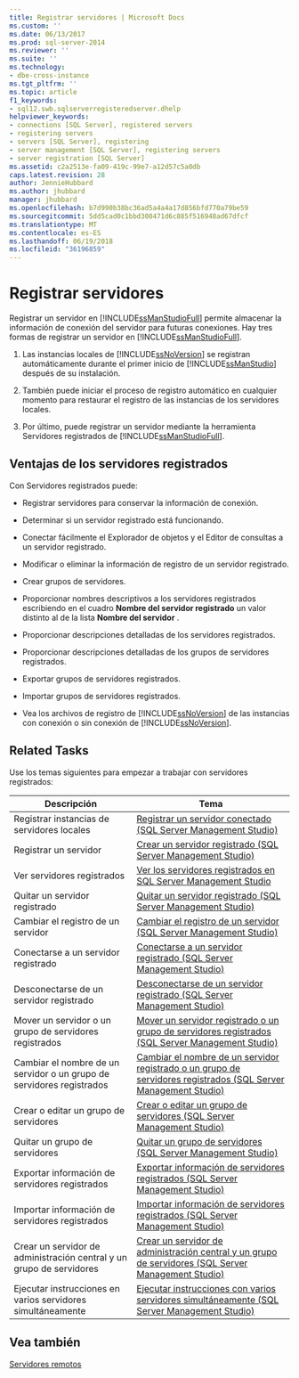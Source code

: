 ```yaml
---
title: Registrar servidores | Microsoft Docs
ms.custom: ''
ms.date: 06/13/2017
ms.prod: sql-server-2014
ms.reviewer: ''
ms.suite: ''
ms.technology:
- dbe-cross-instance
ms.tgt_pltfrm: ''
ms.topic: article
f1_keywords:
- sql12.swb.sqlserverregisteredserver.dhelp
helpviewer_keywords:
- connections [SQL Server], registered servers
- registering servers
- servers [SQL Server], registering
- server management [SQL Server], registering servers
- server registration [SQL Server]
ms.assetid: c2a2513e-fa09-419c-99e7-a12d57c5a0db
caps.latest.revision: 28
author: JennieHubbard
ms.author: jhubbard
manager: jhubbard
ms.openlocfilehash: b7d990b38bc36ad5a4a4a17d856bfd770a79be59
ms.sourcegitcommit: 5dd5cad0c1bbd308471d6c885f516948ad67dfcf
ms.translationtype: MT
ms.contentlocale: es-ES
ms.lasthandoff: 06/19/2018
ms.locfileid: "36196859"
---
```

# <a name="register-servers"></a>Registrar servidores
  Registrar un servidor en [!INCLUDE[ssManStudioFull](../../includes/ssmanstudiofull-md.md)] permite almacenar la información de conexión del servidor para futuras conexiones. Hay tres formas de registrar un servidor en [!INCLUDE[ssManStudioFull](../../includes/ssmanstudiofull-md.md)].  
  
1.  Las instancias locales de [!INCLUDE[ssNoVersion](../../includes/ssnoversion-md.md)] se registran automáticamente durante el primer inicio de [!INCLUDE[ssManStudio](../../includes/ssmanstudio-md.md)] después de su instalación.  
  
2.  También puede iniciar el proceso de registro automático en cualquier momento para restaurar el registro de las instancias de los servidores locales.  
  
3.  Por último, puede registrar un servidor mediante la herramienta Servidores registrados de [!INCLUDE[ssManStudioFull](../../includes/ssmanstudiofull-md.md)].  
  
## <a name="benefits-of-registered-servers"></a>Ventajas de los servidores registrados  
 Con Servidores registrados puede:  
  
-   Registrar servidores para conservar la información de conexión.  
  
-   Determinar si un servidor registrado está funcionando.  
  
-   Conectar fácilmente el Explorador de objetos y el Editor de consultas a un servidor registrado.  
  
-   Modificar o eliminar la información de registro de un servidor registrado.  
  
-   Crear grupos de servidores.  
  
-   Proporcionar nombres descriptivos a los servidores registrados escribiendo en el cuadro **Nombre del servidor registrado** un valor distinto al de la lista **Nombre del servidor** .  
  
-   Proporcionar descripciones detalladas de los servidores registrados.  
  
-   Proporcionar descripciones detalladas de los grupos de servidores registrados.  
  
-   Exportar grupos de servidores registrados.  
  
-   Importar grupos de servidores registrados.  
  
-   Vea los archivos de registro de [!INCLUDE[ssNoVersion](../../includes/ssnoversion-md.md)] de las instancias con conexión o sin conexión de [!INCLUDE[ssNoVersion](../../includes/ssnoversion-md.md)].  
  
## <a name="related-tasks"></a>Related Tasks  
 Use los temas siguientes para empezar a trabajar con servidores registrados:  
  
|**Descripción**|**Tema**|  
|---------------------|---------------|  
|Registrar instancias de servidores locales|[Registrar un servidor conectado &#40;SQL Server Management Studio&#41;](register-a-connected-server-sql-server-management-studio.md)|  
|Registrar un servidor|[Crear un servidor registrado &#40;SQL Server Management Studio&#41;](create-a-new-registered-server-sql-server-management-studio.md)|  
|Ver servidores registrados|[Ver los servidores registrados en SQL Server Management Studio](view-registered-servers-in-sql-server-management-studio.md)|  
|Quitar un servidor registrado|[Quitar un servidor registrado &#40;SQL Server Management Studio&#41;](remove-a-registered-server-sql-server-management-studio.md)|  
|Cambiar el registro de un servidor|[Cambiar el registro de un servidor &#40;SQL Server Management Studio&#41;](change-a-server-s-registration-sql-server-management-studio.md)|  
|Conectarse a un servidor registrado|[Conectarse a un servidor registrado &#40;SQL Server Management Studio&#41;](connect-to-a-registered-server-sql-server-management-studio.md)|  
|Desconectarse de un servidor registrado|[Desconectarse de un servidor registrado &#40;SQL Server Management Studio&#41;](disconnect-from-a-registered-server-sql-server-management-studio.md)|  
|Mover un servidor o un grupo de servidores registrados|[Mover un servidor registrado o un grupo de servidores registrados &#40;SQL Server Management Studio&#41;](move-a-registered-server-or-registered-server-group.md)|  
|Cambiar el nombre de un servidor o un grupo de servidores registrados|[Cambiar el nombre de un servidor registrado o un grupo de servidores registrados &#40;SQL Server Management Studio&#41;](change-the-name-of-registered-server-or-registered-server-group.md)|  
|Crear o editar un grupo de servidores|[Crear o editar un grupo de servidores &#40;SQL Server Management Studio&#41;](create-or-edit-a-server-group-sql-server-management-studio.md)|  
|Quitar un grupo de servidores|[Quitar un grupo de servidores &#40;SQL Server Management Studio&#41;](remove-a-server-group-sql-server-management-studio.md)|  
|Exportar información de servidores registrados|[Exportar información de servidores registrados &#40;SQL Server Management Studio&#41;](export-registered-server-information-sql-server-management-studio.md)|  
|Importar información de servidores registrados|[Importar información de servidores registrados &#40;SQL Server Management Studio&#41;](import-registered-server-information-sql-server-management-studio.md)|  
|Crear un servidor de administración central y un grupo de servidores|[Crear un servidor de administración central y un grupo de servidores &#40;SQL Server Management Studio&#41;](create-a-central-management-server-and-server-group.md)|  
|Ejecutar instrucciones en varios servidores simultáneamente|[Ejecutar instrucciones con varios servidores simultáneamente &#40;SQL Server Management Studio&#41;](execute-statements-against-multiple-servers-simultaneously.md)|  
  
## <a name="see-also"></a>Vea también  
 [Servidores remotos](../../database-engine/configure-windows/remote-servers.md)  
  
  